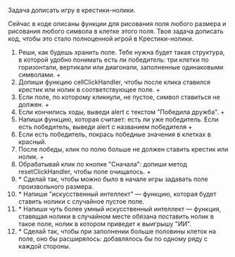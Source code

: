 Задача дописать игру в крестики-нолики.

Сейчас в коде описаны функции для рисования поля любого размера и рисования любого символа в клетке этого поля.
Твоя задача дописать код, чтобы это стало полноценной игрой в Крестики-нолики.

1. Реши, как будешь хранить поле. Тебе нужна будет такая структура, в которой удобно понимать есть ли победитель: три клетки по горизонтали, вертикали или диагонали, заполненные одинаковыми символами. +
2. Допиши функцию cellClickHandler, чтобы после клика ставился крестик или нолик в соответствующее поле. +
3. Если поле, по которому кликнули, не пустое, символ ставиться не должен. +
4. Если кончились ходы, выведи alert с текстом "Победила дружба". +
5. Напиши функцию, которая считает: есть ли уже победитель. Если есть победитель, выведи alert с названием победителя +
6. Если есть победитель, покрась победные значения в клетках в красный.
7. После победы, клик по полю больше не должен ставить крестик или нолик. + 
8. Обрабатывай клик по кнопке "Сначала": допиши метод resetClickHandler, чтобы поле очищалось. +
9. \* Сделай так, чтобы можно было в начале игры задавать поле произвольного размера.
10. \* Напиши "искусственный интеллект" — функцию, которая будет ставить нолики с случайное пустое поле.
11. \* Напиши чуть более умный искусственный интеллект — функция, ставящая нолики в случайном месте обязана поставить нолик в такое поле, нолик в котором приведет к выигрышу "ИИ".
12. \* Сделай так, чтобы при заполнении больше половины клеток на поле, оно бы расширялось: добавлялось бы по одному ряду с каждой стороны.
